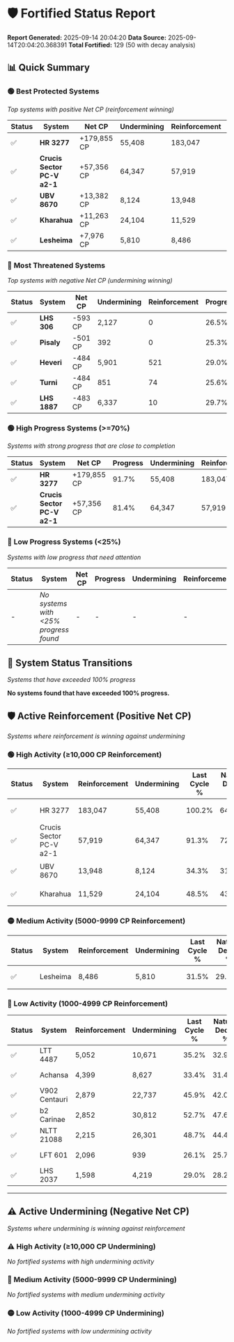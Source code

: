 # 🛡️ Fortified Status Report

**Report Generated:** 2025-09-14 20:04:20
**Data Source:** 2025-09-14T20:04:20.368391
**Total Fortified:** 129 (50 with decay analysis)

## 📊 Quick Summary

### 🟢 **Best Protected Systems**
*Top systems with positive Net CP (reinforcement winning)*

| Status | System | Net CP | Undermining | Reinforcement | Progress |
|--------|--------|--------|-------------|---------------|----------|
| ✅ | **HR 3277** | +179,855 CP | 55,408 | 183,047 | 91.7% |
| ✅ | **Crucis Sector PC-V a2-1** | +57,356 CP | 64,347 | 57,919 | 81.4% |
| ✅ | **UBV 8670** | +13,382 CP | 8,124 | 13,948 | 33.1% |
| ✅ | **Kharahua** | +11,263 CP | 24,104 | 11,529 | 44.8% |
| ✅ | **Lesheima** | +7,976 CP | 5,810 | 8,486 | 30.6% |

### 🔴 **Most Threatened Systems**
*Top systems with negative Net CP (undermining winning)*

| Status | System | Net CP | Undermining | Reinforcement | Progress |
|--------|--------|--------|-------------|---------------|----------|
| ✅ | **LHS 306** | -593 CP | 2,127 | 0 | 26.5% |
| ✅ | **Pisaly** | -501 CP | 392 | 0 | 25.3% |
| ✅ | **Heveri** | -484 CP | 5,901 | 521 | 29.0% |
| ✅ | **Turni** | -484 CP | 851 | 74 | 25.6% |
| ✅ | **LHS 1887** | -483 CP | 6,337 | 10 | 29.7% |

### 🟢 **High Progress Systems (>=70%)**
*Systems with strong progress that are close to completion*

| Status | System | Net CP | Progress | Undermining | Reinforcement |
|--------|--------|--------|----------|-------------|---------------|
| ✅ | **HR 3277** | +179,855 CP | 91.7% | 55,408 | 183,047 |
| ✅ | **Crucis Sector PC-V a2-1** | +57,356 CP | 81.4% | 64,347 | 57,919 |

### 🔴 **Low Progress Systems (<25%)**
*Systems with low progress that need attention*

| Status | System | Net CP | Progress | Undermining | Reinforcement |
|--------|--------|--------|----------|-------------|---------------|
| - | *No systems with <25% progress found* | - | - | - | - |
## 🔄 System Status Transitions
*Systems that have exceeded 100% progress*

**No systems found that have exceeded 100% progress.**

## 🛡️ Active Reinforcement (Positive Net CP)
*Systems where reinforcement is winning against undermining*

### 🟢 High Activity (≥10,000 CP Reinforcement)

| Status | System | Reinforcement | Undermining | Last Cycle % | Natural Decay % | Current Progress % | Current CP | Net CP | Activity |
|--------|--------|---------------|-------------|--------------|-----------------|-------------------|------------|--------|----------|
| ✅ | HR 3277 | 183,047 | 55,408 | 100.2% | 64.03% | 91.7% | 596,050 | +179,855 | 🟢 High Reinforcement |
| ✅ | Crucis Sector PC-V a2-1 | 57,919 | 64,347 | 91.3% | 72.58% | 81.4% | 529,100 | +57,356 | 🟢 High Reinforcement |
| ✅ | UBV 8670 | 13,948 | 8,124 | 34.3% | 31.04% | 33.1% | 215,150 | +13,382 | 🟢 High Reinforcement |
| ✅ | Kharahua | 11,529 | 24,104 | 48.5% | 43.07% | 44.8% | 291,199 | +11,263 | 🟢 High Reinforcement |

### 🟡 Medium Activity (5000-9999 CP Reinforcement)

| Status | System | Reinforcement | Undermining | Last Cycle % | Natural Decay % | Current Progress % | Current CP | Net CP | Activity |
|--------|--------|---------------|-------------|--------------|-----------------|-------------------|------------|--------|----------|
| ✅ | Lesheima | 8,486 | 5,810 | 31.5% | 29.37% | 30.6% | 198,900 | +7,976 | 🟡 Medium Reinforcement |

### 🔴 Low Activity (1000-4999 CP Reinforcement)

| Status | System | Reinforcement | Undermining | Last Cycle % | Natural Decay % | Current Progress % | Current CP | Net CP | Activity |
|--------|--------|---------------|-------------|--------------|-----------------|-------------------|------------|--------|----------|
| ✅ | LTT 4487 | 5,052 | 10,671 | 35.2% | 32.91% | 33.6% | 218,400 | +4,472 | 🔵 Low Reinforcement |
| ✅ | Achansa | 4,399 | 8,627 | 33.4% | 31.49% | 32.1% | 208,650 | +3,943 | 🔵 Low Reinforcement |
| ✅ | V902 Centauri | 2,879 | 22,737 | 45.9% | 42.01% | 42.4% | 275,600 | +2,547 | 🔵 Low Reinforcement |
| ✅ | b2 Carinae | 2,852 | 30,812 | 52.7% | 47.67% | 48.0% | 312,000 | +2,115 | 🔵 Low Reinforcement |
| ✅ | NLTT 21088 | 2,215 | 26,301 | 48.7% | 44.45% | 44.7% | 290,550 | +1,624 | 🔵 Low Reinforcement |
| ✅ | LFT 601 | 2,096 | 939 | 26.1% | 25.76% | 26.0% | 169,000 | +1,565 | 🔵 Low Reinforcement |
| ✅ | LHS 2037 | 1,598 | 4,219 | 29.0% | 28.23% | 28.4% | 184,599 | +1,127 | 🔵 Low Reinforcement |


---

## ⚠️ Active Undermining (Negative Net CP)
*Systems where undermining is winning against reinforcement*

### ⚠️ High Activity (≥10,000 CP Undermining)

*No fortified systems with high undermining activity*

### 🔶 Medium Activity (5000-9999 CP Undermining)

*No fortified systems with medium undermining activity*

### 🟡 Low Activity (1000-4999 CP Undermining)

*No fortified systems with low undermining activity*
